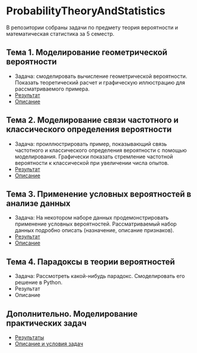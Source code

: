 # ProbabilityTheoryAndStatistics
В репозитории собраны задачи по предмету теория вероятности и математическая статистика за 5 семестр.

## Тема 1. Моделирование геометрической вероятности
- Задача: смоделировать вычисление геометрической вероятности. Показать теоретический расчет и графическую иллюстрацию для рассматриваемого примера.
- [Результат][topic1]
- [Описание][readme1]

## Тема 2. Моделирование связи частотного и классического определения вероятности
- Задача: проиллюстрировать пример, показывающий связь частотного и классического определения вероятности с
помощью моделирования. Графически показать стремление частотной вероятности к классической при увеличении числа опытов.
- [Результат][topic2]
- [Описание][readme2]

## Тема 3. Применение условных вероятностей в анализе данных
- Задача: На некотором наборе данных продемонстрировать применение условных вероятностей. Рассматриваемый набор данных подробно описать (назначение, описание признаков).
- [Результат][topic3]
- [Описание][readme3]

## Тема 4. Парадоксы в теории вероятностей
- Задача: Рассмотреть какой-нибудь парадокс. Смоделировать его решение в Python.
- Результат
- Описание

## Дополнительно. Моделирование практических задач
- [Результаты][topic_practice]
- [Описание и условия задач][readme_practice]

[topic1]:https://www.example.com
[readme1]:https://www.example.com

[topic2]:https://www.example.com
[readme2]:https://www.example.com

[topic3]:https://www.example.com
[readme3]:https://www.example.com

[topic_practice]:https://github.com/Dr-Ivan/ProbabilityTheoryAndStatistics/tree/main/%D0%9C%D0%BE%D0%B4%D0%B5%D0%BB%D0%B8%D1%80%D0%BE%D0%B2%D0%B0%D0%BD%D0%B8%D0%B5%20%D0%BF%D1%80%D0%B0%D0%BA%D1%82%D0%B8%D1%87%D0%B5%D1%81%D0%BA%D0%B8%D1%85%20%D0%B7%D0%B0%D0%B4%D0%B0%D1%87
[readme_practice]:https://github.com/Dr-Ivan/ProbabilityTheoryAndStatistics/blob/main/%D0%9C%D0%BE%D0%B4%D0%B5%D0%BB%D0%B8%D1%80%D0%BE%D0%B2%D0%B0%D0%BD%D0%B8%D0%B5%20%D0%BF%D1%80%D0%B0%D0%BA%D1%82%D0%B8%D1%87%D0%B5%D1%81%D0%BA%D0%B8%D1%85%20%D0%B7%D0%B0%D0%B4%D0%B0%D1%87/readme.md
